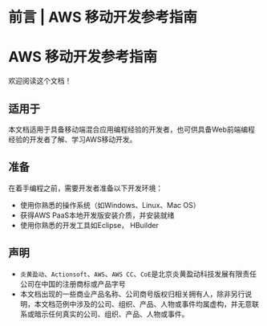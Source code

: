 # 前言 | AWS 移动开发参考指南

# AWS 移动开发参考指南

欢迎阅读这个文档！

## 适用于

本文档适用于具备移动端混合应用编程经验的开发者，也可供具备Web前端编程经验的开发者了解、学习AWS移动开发。

## 准备

在着手编程之前，需要开发者准备以下开发环境：

  * 使用你熟悉的操作系统（如Windows、Linux、Mac OS）
  * 获得AWS PaaS本地开发版安装介质，并安装就绪
  * 使用你熟悉的开发工具如Eclipse， HBuilder

## 声明

  * `炎黄盈动`、`Actionsoft`、`AWS`、`AWS CC`、`CoE`是北京炎黄盈动科技发展有限责任公司在中国的注册商标或产品字号
  * 本文档出现的一些商业产品名称、公司商号版权归相关拥有人，除非另行说明，本文档范例中涉及的公司、组织、产品、人物或事件均属虚构，并无意联系或暗示任何真实的公司、组织、产品、人物或事件。